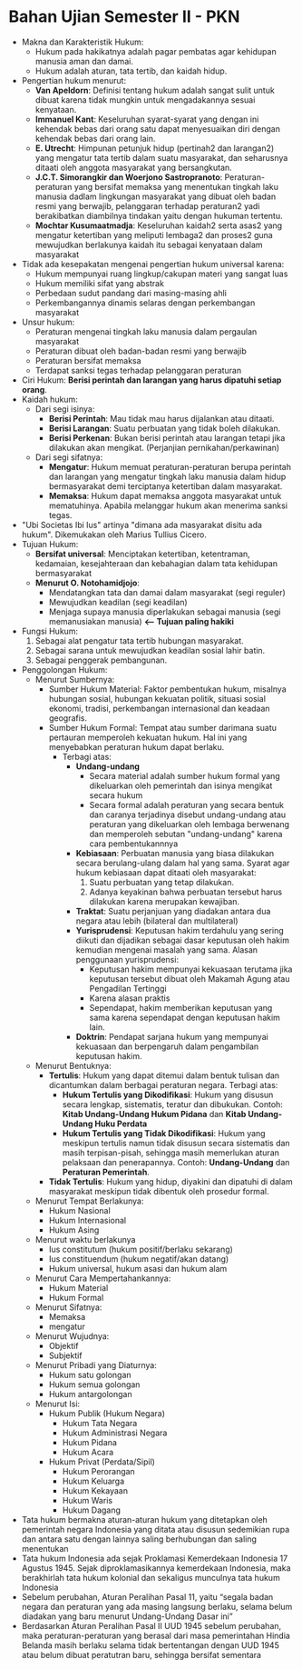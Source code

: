 # Bahan Ujian Semester II - PKN

- Makna dan Karakteristik Hukum:
    - Hukum pada hakikatnya adalah pagar pembatas agar kehidupan manusia aman dan damai.
    - Hukum adalah aturan, tata tertib, dan kaidah hidup.
- Pengertian hukum menurut:
    - **Van Apeldorn**: Definisi tentang hukum adalah sangat sulit untuk dibuat karena tidak mungkin untuk mengadakannya sesuai kenyataan.
    - **Immanuel Kant**: Keseluruhan syarat-syarat yang dengan ini kehendak bebas dari orang satu dapat menyesuaikan diri dengan kehendak bebas dari orang lain.
    - **E. Utrecht**: Himpunan petunjuk hidup (pertinah2 dan larangan2) yang mengatur tata tertib dalam suatu masyarakat, dan seharusnya ditaati oleh anggota masyarakat yang bersangkutan.
    - **J.C.T. Simorangkir dan Woerjono Sastropranoto**: Peraturan-peraturan yang bersifat memaksa yang menentukan tingkah laku manusia dadlam lingkungan masyarakat yang dibuat oleh badan resmi yang berwajib, pelanggaran terhadap peraturan2 yadi berakibatkan diambilnya tindakan yaitu dengan hukuman tertentu.
    - **Mochtar Kusumaatmadja**: Keseluruhan kaidah2 serta asas2 yang mengatur ketertiban yang meliputi lembaga2 dan proses2 guna mewujudkan berlakunya kaidah itu sebagai kenyataan dalam masyarakat
- Tidak ada kesepakatan mengenai pengertian hukum universal karena:
    - Hukum mempunyai ruang lingkup/cakupan materi yang sangat luas
    - Hukum memiliki sifat yang abstrak
    - Perbedaan sudut pandang dari masing-masing ahli
    - Perkembangannya dinamis selaras dengan perkembangan masyarakat
- Unsur hukum:
    - Peraturan mengenai tingkah laku manusia dalam pergaulan masyarakat
    - Peraturan dibuat oleh badan-badan resmi yang berwajib
    - Peraturan bersifat memaksa
    - Terdapat sanksi tegas terhadap pelanggaran peraturan
- Ciri Hukum: **Berisi perintah dan larangan yang harus dipatuhi setiap orang**.
- Kaidah hukum:
    - Dari segi isinya:
        - **Berisi Perintah**: Mau tidak mau harus dijalankan atau ditaati.
        - **Berisi Larangan**: Suatu perbuatan yang tidak boleh dilakukan.
        - **Berisi Perkenan**: Bukan berisi perintah atau larangan tetapi jika dilakukan akan mengikat. (Perjanjian pernikahan/perkawinan)
    - Dari segi sifatnya:
        - **Mengatur**: Hukum memuat peraturan-peraturan berupa perintah dan larangan yang mengatur tingkah laku manusia dalam hidup bermasyarakat demi terciptanya ketertiban dalam masyarakat.
        - **Memaksa**: Hukum dapat memaksa anggota masyarakat untuk mematuhinya. Apabila melanggar hukum akan menerima sanksi tegas.
- "Ubi Societas Ibi Ius" artinya "dimana ada masyarakat disitu ada hukum". Dikemukakan oleh Marius Tullius Cicero.
- Tujuan Hukum:
    - **Bersifat universal**: Menciptakan ketertiban, ketentraman, kedamaian, kesejahteraan dan kebahagian dalam tata kehidupan bermasyarakat
    - **Menurut O. Notohamidjojo**:
        - Mendatangkan tata dan damai dalam masyarakat (segi reguler)
        - Mewujudkan keadilan (segi keadilan)
        - Menjaga supaya manusia diperlakukan sebagai manusia (segi memanusiakan manusia) **<-- Tujuan paling hakiki**
- Fungsi Hukum:
    1. Sebagai alat pengatur tata tertib hubungan masyarakat.
    1. Sebagai sarana untuk mewujudkan keadilan sosial lahir batin.
    1. Sebagai penggerak pembangunan.
- Penggolongan Hukum:
    - Menurut Sumbernya:
        - Sumber Hukum Material: Faktor pembentukan hukum, misalnya hubungan sosial, hubungan kekuatan politik, situasi sosial ekonomi, tradisi, perkembangan internasional dan keadaan geografis.
        - Sumber Hukum Formal: Tempat atau sumber darimana suatu pertauran memperoleh kekuatan hukum. Hal ini yang menyebabkan peraturan hukum dapat berlaku.
            - Terbagi atas:
                - **Undang-undang**
                    - Secara material adalah sumber hukum formal yang dikeluarkan oleh pemerintah dan isinya mengikat secara hukum
                    - Secara formal adalah peraturan yang secara bentuk dan caranya terjadinya disebut undang-undang atau peraturan yang dikeluarkan oleh lembaga berwenang dan memperoleh sebutan "undang-undang" karena cara pembentukannnya
                - **Kebiasaan**: Perbuatan manusia yang biasa dilakukan secara berulang-ulang dalam hal yang sama. Syarat agar hukum kebiasaan dapat ditaati oleh masyarakat:
                    1. Suatu perbuatan yang tetap dilakukan.
                    2. Adanya keyakinan bahwa perbuatan tersebut harus dilakukan karena merupakan kewajiban.
                - **Traktat**: Suatu perjanjuan yang diadakan antara dua negara atau lebih (bilateral dan multilateral)
                - **Yurisprudensi**: Keputusan hakim terdahulu yang sering diikuti dan dijadikan sebagai dasar keputusan oleh hakim kemudian mengenai masalah yang sama. Alasan penggunaan yurisprudensi:
                    - Keputusan hakim mempunyai kekuasaan terutama jika keputusan tersebut dibuat oleh Makamah Agung atau Pengadilan Tertinggi
                    - Karena alasan praktis
                    - Sependapat, hakim memberikan keputusan yang sama karena sependapat dengan keputusan hakim lain.
                - **Doktrin**: Pendapat sarjana hukum yang mempunyai kekuasaan dan berpengaruh dalam pengambilan keputusan hakim.
    - Menurut Bentuknya:
        - **Tertulis**: Hukum yang dapat ditemui dalam bentuk tulisan dan dicantumkan dalam berbagai peraturan negara. Terbagi atas:
            - **Hukum Tertulis yang Dikodifikasi**: Hukum yang disusun secara lengkap, sistematis, teratur dan dibukukan. Contoh: **Kitab Undang-Undang Hukum Pidana** dan **Kitab Undang-Undang Huku Perdata**
            - **Hukum Tertulis yang Tidak Dikodifikasi**: Hukum yang meskipun tertulis namun tidak disusun secara sistematis dan masih terpisan-pisah, sehingga masih memerlukan aturan pelaksaan dan penerapannya. Contoh: **Undang-Undang** dan **Peraturan Pemerintah**.
        - **Tidak Tertulis**: Hukum yang hidup, diyakini dan dipatuhi di dalam masyarakat meskipun tidak dibentuk oleh prosedur formal.
    - Menurut Tempat Berlakunya:
        - Hukum Nasional
        - Hukum Internasional
        - Hukum Asing
    - Menurut waktu berlakunya
        - Ius constitutum (hukum positif/berlaku sekarang)
        - Ius constituendum (hukum negatif/akan datang)
        - Hukum universal, hukum asasi dan hukum alam
    - Menurut Cara Mempertahankannya:
        - Hukum Material
        - Hukum Formal
    - Menurut Sifatnya:
        - Memaksa
        - mengatur
    - Menurut Wujudnya:
        - Objektif
        - Subjektif
    - Menurut Pribadi yang Diaturnya:
        - Hukum satu golongan
        - Hukum semua golongan
        - Hukum antargolongan
    - Menurut Isi:
        - Hukum Publik (Hukum Negara)
            - Hukum Tata Negara
            - Hukum Administrasi Negara
            - Hukum Pidana
            - Hukum Acara
        - Hukum Privat (Perdata/Sipil)
            - Hukum Perorangan
            - Hukum Keluarga
            - Hukum Kekayaan
            - Hukum Waris
            - Hukum Dagang
- Tata hukum bermakna aturan-aturan hukum yang ditetapkan oleh pemerintah negara Indonesia yang ditata atau disusun sedemikian rupa dan antara satu dengan lainnya saling berhubungan dan saling menentukan
- Tata hukum Indonesia ada sejak Proklamasi Kemerdekaan Indonesia 17 Agustus 1945. Sejak diproklamasikannya kemerdekaan Indonesia, maka berakhirlah tata hukum kolonial dan sekaligus munculnya tata hukum Indonesia
- Sebelum perubahan, Aturan Peralihan Pasal 11, yaitu “segala badan negara dan peraturan yang ada masing langsung berlaku, selama belum diadakan yang baru menurut Undang-Undang Dasar ini”
- Berdasarkan Aturan Peralihan Pasal II UUD 1945 sebelum perubahan, maka peraturan-peraturan yang berasal dari masa pemerintahan Hindia Belanda masih berlaku selama tidak bertentangan dengan UUD 1945 atau belum dibuat peratutran baru, sehingga bersifat sementara